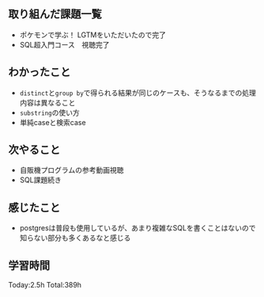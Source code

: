 ## 取り組んだ課題一覧
- ポケモンで学ぶ！ LGTMをいただいたので完了
- SQL超入門コース　視聴完了

## わかったこと
- `distinct`と`group by`で得られる結果が同じのケースも、そうなるまでの処理内容は異なること
- `substring`の使い方
- 単純caseと検索case
  
## 次やること
- 自販機プログラムの参考動画視聴
- SQL課題続き

## 感じたこと
- postgresは普段も使用しているが、あまり複雑なSQLを書くことはないので知らない部分も多くあるなと感じる

## 学習時間
Today:2.5h
Total:389h
